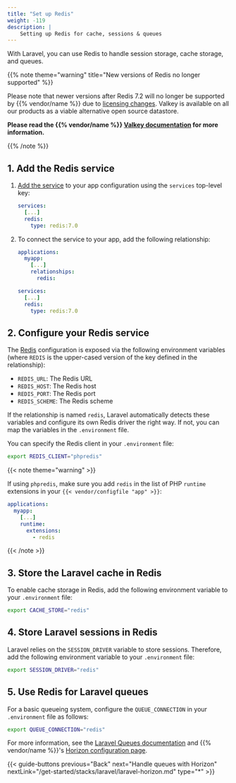 ```yaml
---
title: "Set up Redis"
weight: -119
description: |
    Setting up Redis for cache, sessions & queues
---
```


With Laravel, you can use Redis to handle session storage, cache storage, and queues.

{{% note theme="warning" title="New versions of Redis no longer supported" %}}

Please note that newer versions after Redis 7.2 will no longer be supported by {{% vendor/name %}} due to [licensing changes](https://redis.com/blog/redis-adopts-dual-source-available-licensing/). Valkey is available on all our products as a viable alternative open source datastore. 

**Please read the {{% vendor/name %}} [Valkey documentation](/add-services/valkey) for more information.**

{{% /note %}}

## 1. Add the Redis service

1. [Add the service](/add-services.md#add-a-service) to your app configuration using the `services` top-level key:

   ```yaml {configFile="app"}
   services:
     [...]
     redis:
       type: redis:7.0
   ```

2. To connect the service to your app, add the following relationship:

   ```yaml {configFile="app"}
   applications:
     myapp:
       [...]
       relationships:
         redis:

   services:
     [...]
     redis:
       type: redis:7.0
   ```

## 2. Configure your Redis service

The [Redis](/add-services/redis) configuration is exposed via the following environment variables
(where `REDIS` is the upper-cased version of the key defined in the relationship):

- `REDIS_URL`: The Redis URL
- `REDIS_HOST`: The Redis host
- `REDIS_PORT`: The Redis port
- `REDIS_SCHEME`: The Redis scheme

If the relationship is named `redis`, Laravel automatically detects these variables and configure its own Redis driver the right way.
If not, you can map the variables in the `.environment` file.

You can specify the Redis client in your `.environment` file:

```bash  {configFile="env"}
export REDIS_CLIENT="phpredis"
```

{{< note theme="warning" >}}

If using `phpredis`, make sure you add `redis` in the list of PHP `runtime` extensions in your `{{< vendor/configfile "app" >}}`:

```yaml {configFile="app"}
applications:
  myapp:
    [...]
    runtime:
      extensions:
        - redis
```

{{< /note >}}

## 3. Store the Laravel cache in Redis

To enable cache storage in Redis, add the following environment variable to your `.environment` file:

```bash  {configFile="env"}
export CACHE_STORE="redis"
```

## 4. Store Laravel sessions in Redis

Laravel relies on the `SESSION_DRIVER` variable to store sessions. Therefore, add the following environment variable to your `.environment` file:

```bash  {configFile="env"}
export SESSION_DRIVER="redis"
```

## 5. Use Redis for Laravel queues

For a basic queueing system, configure the `QUEUE_CONNECTION` in your `.environment` file as follows:

```bash  {configFile="env"}
export QUEUE_CONNECTION="redis"
```

For more information, see the [Laravel Queues documentation](https://laravel.com/docs/master/queues)
and {{% vendor/name %}}'s [Horizon configuration page](./laravel-horizon).

{{< guide-buttons previous="Back" next="Handle queues with Horizon" nextLink="/get-started/stacks/laravel/laravel-horizon.md" type="*" >}}
